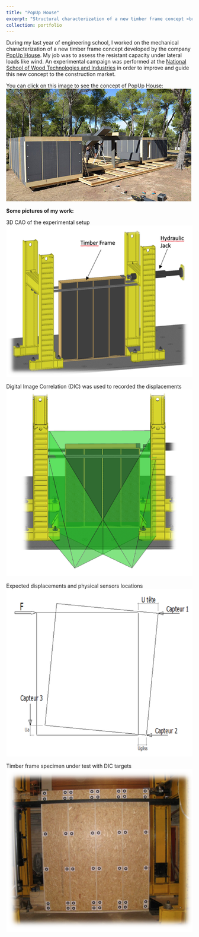 ```yaml
---
title: "PopUp House"
excerpt: "Structural characterization of a new timber frame concept <br/><img src='/images/popup01.jpg'>"
collection: portfolio
---
```

During my last year of engineering school, I worked on the mechanical characterization of a new timber frame concept developed by the company [PopUp House](https://www.popup-house.com). My job was to assess the resistant capacity under lateral loads like wind. An experimental campaign was performed at the [National School of Wood Technologies and Industries](http://www.enstib.univ-lorraine.fr/en/) in order to improve and guide this new concept to the construction market.

You can click on this image to see the concept of PopUp House:
[![ImageVideo](/images/popup01.jpg)](https://vimeo.com/81180775)

**Some pictures of my work:**

3D CAO of the experimental setup
![TestSetUp](/images/popup07.png)

Digital Image Correlation (DIC) was used to recorded the displacements
![DIC](/images/popup03.png)

Expected displacements and physical sensors locations
![Sensors](/images/popup04.png)

Timber frame specimen under test with DIC targets
![Specimen](/images/popup06.png)
